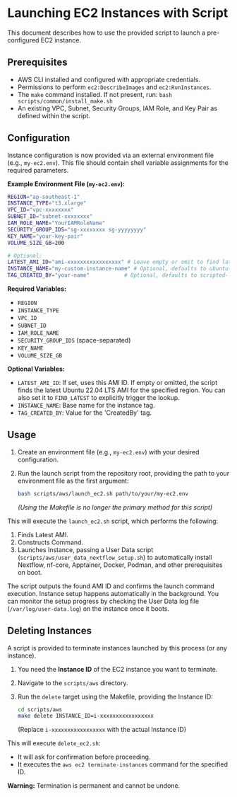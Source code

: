 # Launching EC2 Instances with Script

This document describes how to use the provided script to launch a pre-configured EC2 instance.

## Prerequisites

- AWS CLI installed and configured with appropriate credentials.
- Permissions to perform `ec2:DescribeImages` and `ec2:RunInstances`.
- The `make` command installed. If not present, run: `bash scripts/common/install_make.sh`
- An existing VPC, Subnet, Security Groups, IAM Role, and Key Pair as defined within the script.

## Configuration

Instance configuration is now provided via an external environment file (e.g., `my-ec2.env`). This file should contain shell variable assignments for the required parameters.

**Example Environment File (`my-ec2.env`):**

```bash
REGION="ap-southeast-1"
INSTANCE_TYPE="t3.xlarge"
VPC_ID="vpc-xxxxxxxx"
SUBNET_ID="subnet-xxxxxxxx"
IAM_ROLE_NAME="YourIAMRoleName"
SECURITY_GROUP_IDS="sg-xxxxxxxx sg-yyyyyyyy"
KEY_NAME="your-key-pair"
VOLUME_SIZE_GB=200

# Optional:
LATEST_AMI_ID="ami-xxxxxxxxxxxxxxxxx" # Leave empty or omit to find latest Ubuntu 22.04
INSTANCE_NAME="my-custom-instance-name" # Optional, defaults to ubuntu-YYYYMMDD-HHMM
TAG_CREATED_BY="your-name"           # Optional, defaults to scripted-launch
```

**Required Variables:**
- `REGION`
- `INSTANCE_TYPE`
- `VPC_ID`
- `SUBNET_ID`
- `IAM_ROLE_NAME`
- `SECURITY_GROUP_IDS` (space-separated)
- `KEY_NAME`
- `VOLUME_SIZE_GB`

**Optional Variables:**
- `LATEST_AMI_ID`: If set, uses this AMI ID. If empty or omitted, the script finds the latest Ubuntu 22.04 LTS AMI for the specified region. You can also set it to `FIND_LATEST` to explicitly trigger the lookup.
- `INSTANCE_NAME`: Base name for the instance tag.
- `TAG_CREATED_BY`: Value for the 'CreatedBy' tag.

## Usage

1.  Create an environment file (e.g., `my-ec2.env`) with your desired configuration.
2.  Run the launch script from the repository root, providing the path to your environment file as the first argument:

    ```bash
    bash scripts/aws/launch_ec2.sh path/to/your/my-ec2.env
    ```

    *(Using the Makefile is no longer the primary method for this script)*

This will execute the `launch_ec2.sh` script, which performs the following:

1.  Finds Latest AMI.
2.  Constructs Command.
3.  Launches Instance, passing a User Data script (`scripts/aws/user_data_nextflow_setup.sh`) to automatically install Nextflow, nf-core, Apptainer, Docker, Podman, and other prerequisites on boot.

The script outputs the found AMI ID and confirms the launch command execution. Instance setup happens automatically in the background. You can monitor the setup progress by checking the User Data log file (`/var/log/user-data.log`) on the instance once it boots.

## Deleting Instances

A script is provided to terminate instances launched by this process (or any instance).

1.  You need the **Instance ID** of the EC2 instance you want to terminate.
2.  Navigate to the `scripts/aws` directory.
3.  Run the `delete` target using the Makefile, providing the Instance ID:

    ```bash
    cd scripts/aws
    make delete INSTANCE_ID=i-xxxxxxxxxxxxxxxxx 
    ```
    (Replace `i-xxxxxxxxxxxxxxxxx` with the actual Instance ID)

This will execute `delete_ec2.sh`:
- It will ask for confirmation before proceeding.
- It executes the `aws ec2 terminate-instances` command for the specified ID.

**Warning:** Termination is permanent and cannot be undone. 
